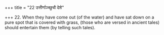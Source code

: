 +++
title = "22 उत्तीर्णाञ्च्छुचौ देशे"

+++
22. When they have come out (of the water) and have sat down on a pure spot that is covered with grass, (those who are versed in ancient tales) should entertain them (by telling such tales).
